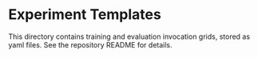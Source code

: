 # Experiment Templates

This directory contains training and evaluation invocation grids, stored as yaml files. See the repository README for details.
